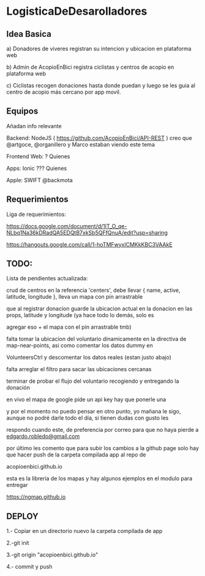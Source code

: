 # LogisticaDeDesarolladores

## Idea Basica

a) Donadores de viveres registran su intencion y ubicacion en plataforma web

b) Admin de AcopioEnBici registra ciclistas y centros de acopio en plataforma web

c) Ciclistas recogen donaciones hasta donde puedan y luego se les guia al centro de acopio más cercano por app movil.

## Equipos

Añadan info relevante

Backend: NodeJS ( https://github.com/AcopioEnBici/API-REST ) creo que @artgoce, @organillero y Marco estaban viendo este tema

Frontend Web: ? Quienes

Apps: Ionic ??? Quienes

Apple: SWIFT @backmota


## Requerimientos

Liga de requerimientos:

https://docs.google.com/document/d/1lT_O_qe-NLbq1Na36kDRadQA5EDQtB7xkSb5QFfQnuA/edit?usp=sharing

https://hangouts.google.com/call/1-hoTMFwyxlCMKkKBC3VAAkE

## TODO:
Lista de pendientes actualizada:

crud de centros en la referencia 'centers', debe llevar { name, active, latitude, longitude }, lleva un mapa con pin arrastrable

que al registrar donacion guarde la ubicacion actual en la donacion en las props, latitude y longitude (ya hace todo lo demás, solo es 

agregar eso + el mapa con el pin arrastrable tmb)

falta tomar la ubicacion del voluntario dinamicamente en la directiva de map-near-points, asi como comentar los datos dummy en 

VolunteersCtrl y descomentar los datos reales (estan justo abajo)

falta arreglar el filtro para sacar las ubicaciones cercanas

terminar de probar el flujo del voluntario recogiendo y entregando la donación

en vivo el mapa de google pide un api key hay que ponerle una

y por el momento no puedo pensar en otro punto, yo mañana le sigo, aunque no podré darle todo el día, si tienen dudas con gusto les 

respondo cuando este, de preferencia por correo para que no haya pierde a edgardo.robledo@gmail.com

por último les comento que para subir los cambios a la github page solo hay que hacer push de la carpeta compilada app al repo de 

acopioenbici.github.io

esta es la libreria de los mapas y hay algunos ejemplos en el modulo para entregar

https://ngmap.github.io

## DEPLOY

1.- Copiar en un directorio nuevo la carpeta compilada de app

2.-git init

3.-git origin "acopioenbici.github.io"

4.- commit y push
